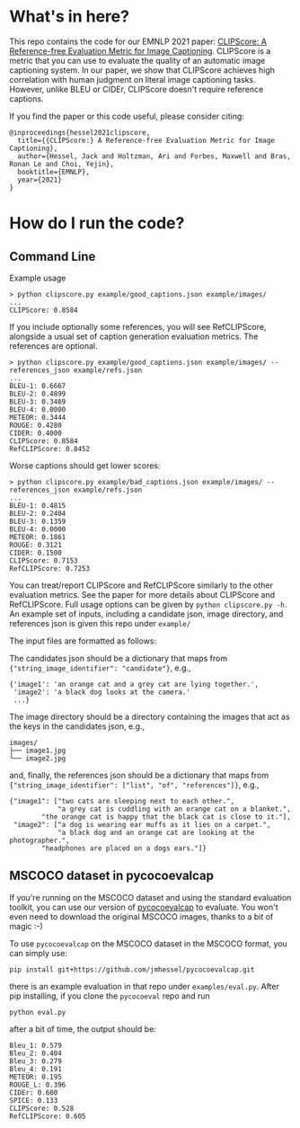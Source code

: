 # What's in here?

This repo contains the code for our EMNLP 2021 paper: [CLIPScore: A
Reference-free Evaluation Metric for Image
Captioning](https://arxiv.org/abs/2104.08718). CLIPScore is a metric
that you can use to evaluate the quality of an automatic image
captioning system.  In our paper, we show that CLIPScore achieves high
correlation with human judgment on literal image captioning
tasks. However, unlike BLEU or CIDEr, CLIPScore doesn't require
reference captions.

If you find the paper or this code useful, please consider citing:

```
@inproceedings{hessel2021clipscore,
  title={{CLIPScore:} A Reference-free Evaluation Metric for Image Captioning},
  author={Hessel, Jack and Holtzman, Ari and Forbes, Maxwell and Bras, Ronan Le and Choi, Yejin},
  booktitle={EMNLP},
  year={2021}
}
```

# How do I run the code?

## Command Line

Example usage
```
> python clipscore.py example/good_captions.json example/images/
...
CLIPScore: 0.8584
```

If you include optionally some references, you will see RefCLIPScore, alongside a usual set of
caption generation evaluation metrics. The references are optional.

```
> python clipscore.py example/good_captions.json example/images/ --references_json example/refs.json
...
BLEU-1: 0.6667
BLEU-2: 0.4899
BLEU-3: 0.3469
BLEU-4: 0.0000
METEOR: 0.3444
ROUGE: 0.4280
CIDER: 0.4000
CLIPScore: 0.8584
RefCLIPScore: 0.8452
```

Worse captions should get lower scores:
```
> python clipscore.py example/bad_captions.json example/images/ --references_json example/refs.json
...
BLEU-1: 0.4815
BLEU-2: 0.2404
BLEU-3: 0.1359
BLEU-4: 0.0000
METEOR: 0.1861
ROUGE: 0.3121
CIDER: 0.1500
CLIPScore: 0.7153
RefCLIPScore: 0.7253
```

You can treat/report CLIPScore and RefCLIPScore similarly to the other
evaluation metrics. See the paper for more details about CLIPScore and
RefCLIPScore. Full usage options can be given by `python clipscore.py
-h`.  An example set of inputs, including a candidate json, image
directory, and references json is given this repo under `example/`

The input files are formatted as follows:

The candidates json should be a dictionary that maps from
`{"string_image_identifier": "candidate"}`, e.g.,

```
{'image1': 'an orange cat and a grey cat are lying together.',
 'image2': 'a black dog looks at the camera.'
 ...}
```

The image directory should be a directory containing the images that
act as the keys in the candidates json, e.g.,

```
images/
├── image1.jpg
└── image2.jpg
```

and, finally, the references json should be a dictionary that maps from
`{"string_image_identifier": ["list", "of", "references"]}`, e.g.,

```
{"image1": ["two cats are sleeping next to each other.",
            "a grey cat is cuddling with an orange cat on a blanket.",
	    "the orange cat is happy that the black cat is close to it."],
 "image2": ["a dog is wearing ear muffs as it lies on a carpet.",
            "a black dog and an orange cat are looking at the photographer.",
	    "headphones are placed on a dogs ears."]}
```

## MSCOCO dataset in pycocoevalcap

If you're running on the MSCOCO dataset and using the standard
evaluation toolkit, you can use our version of
[pycocoevalcap](https://github.com/jmhessel/pycocoevalcap) to evaluate.
You won't even need to download the original MSCOCO images, thanks to
a bit of magic :-)

To use `pycocoevalcap` on the MSCOCO dataset in the MSCOCO format, you
can simply use:

```
pip install git+https://github.com/jmhessel/pycocoevalcap.git
```

there is an example evaluation in that repo under
`examples/eval.py`. After pip installing, if you clone the
`pycocoeval` repo and run

```
python eval.py
```

after a bit of time, the output should be:
```
Bleu_1: 0.579
Bleu_2: 0.404
Bleu_3: 0.279
Bleu_4: 0.191
METEOR: 0.195
ROUGE_L: 0.396
CIDEr: 0.600
SPICE: 0.133
CLIPScore: 0.528
RefCLIPScore: 0.605
```
